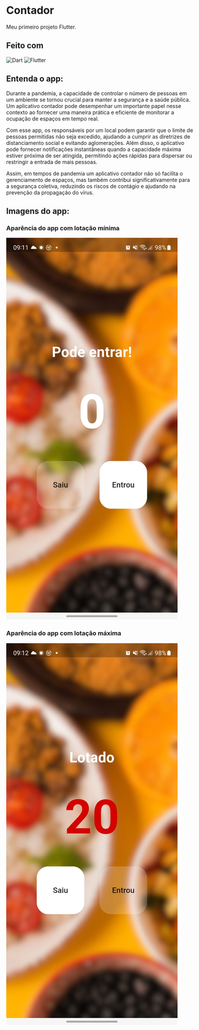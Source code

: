 # Contador

Meu primeiro projeto Flutter.

## Feito com

![Dart](https://img.shields.io/badge/Dart-0175C2?style=for-the-badge&logo=dart&logoColor=white)
![Flutter](https://img.shields.io/badge/Flutter-02569B?style=for-the-badge&logo=flutter&logoColor=white)

## Entenda o app:

Durante a pandemia, a capacidade de controlar o número de pessoas em um ambiente se tornou crucial para manter a segurança e a saúde pública. Um aplicativo contador pode desempenhar um importante papel nesse contexto ao fornecer uma maneira prática e eficiente de monitorar a ocupação de espaços em tempo real. 

Com esse app, os responsáveis por um local podem garantir que o limite de pessoas permitidas não seja excedido, ajudando a cumprir as diretrizes de distanciamento social e evitando aglomerações. Além disso, o aplicativo pode fornecer notificações instantâneas quando a capacidade máxima estiver próxima de ser atingida, permitindo ações rápidas para dispersar ou restringir a entrada de mais pessoas. 

Assim, em tempos de pandemia um aplicativo contador não só facilita o gerenciamento de espaços, mas também contribui significativamente para a segurança coletiva, reduzindo os riscos de contágio e ajudando na prevenção da propagação do vírus.

## Imagens do app:
### Aparência do app com lotação mínima

![Aparência do app com lotação mínima](https://github.com/aj-ferreira/flutter_contador/blob/main/imagens%20contador/vazio.jpeg)

### Aparência do app com lotação máxima

![Aparência do app com lotação máxima](https://github.com/aj-ferreira/flutter_contador/blob/main/imagens%20contador/cheio.jpeg)
